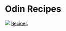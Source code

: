 <h1>Odin Recipes </h1>
<img src ="Gulab jamun.jpg">
<a href ="https://github.com/Mortal5631/recipes.git"> Recipes</a>

